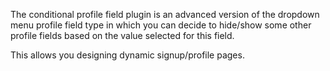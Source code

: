 The conditional profile field plugin is an advanced version of the dropdown menu profile field type in which you can decide to hide/show some other profile fields based on the value selected for this field.

This allows you designing dynamic signup/profile pages.